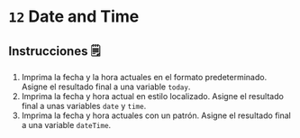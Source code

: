 # `12` Date and Time

## Instrucciones 🗒
1. Imprima la fecha y la hora actuales en el formato predeterminado. Asigne el resultado final a una variable `today`.
2. Imprima la fecha y hora actual en estilo localizado. Asigne el resultado final a unas variables `date` y `time`.
3. Imprima la fecha y hora actuales con un patrón. Asigne el resultado final a una variable `dateTime`.